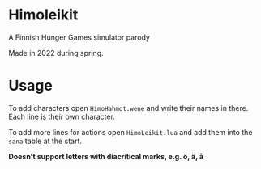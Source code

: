 # Himoleikit
A Finnish Hunger Games simulator parody

Made in 2022 during spring.

# Usage
To add characters open `HimoHahmot.wene` and write their names in there. Each line is their own character.

To add more lines for actions open `HimoLeikit.lua` and add them into the `sana` table at the start.

**Doesn't support letters with diacritical marks, e.g. ö, ä, å**
